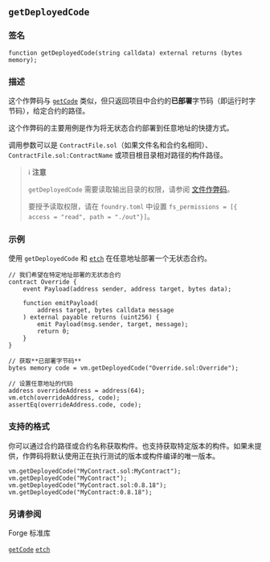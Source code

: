 ## `getDeployedCode`

### 签名

```solidity
function getDeployedCode(string calldata) external returns (bytes memory);
```

### 描述

这个作弊码与 [`getCode`](./get-code.md) 类似，但只返回项目中合约的**已部署**字节码（即运行时字节码），给定合约的路径。

这个作弊码的主要用例是作为将无状态合约部署到任意地址的快捷方式。

调用参数可以是 `ContractFile.sol`（如果文件名和合约名相同）、`ContractFile.sol:ContractName` 或项目根目录相对路径的构件路径。

> ℹ️ **注意**
>
> `getDeployedCode` 需要读取输出目录的权限，请参阅 [文件作弊码](./fs.md)。
>
> 要授予读取权限，请在 `foundry.toml` 中设置 `fs_permissions = [{ access = "read", path = "./out"}]`。

### 示例

使用 `getDeployedCode` 和 [`etch`](./etch.md) 在任意地址部署一个无状态合约。

```solidity
// 我们希望在特定地址部署的无状态合约
contract Override {
    event Payload(address sender, address target, bytes data);

    function emitPayload(
        address target, bytes calldata message
    ) external payable returns (uint256) {
        emit Payload(msg.sender, target, message);
        return 0;
    }
}

// 获取**已部署字节码**
bytes memory code = vm.getDeployedCode("Override.sol:Override");

// 设置任意地址的代码
address overrideAddress = address(64);
vm.etch(overrideAddress, code);
assertEq(overrideAddress.code, code);
```

### 支持的格式

你可以通过合约路径或合约名称获取构件。也支持获取特定版本的构件。如果未提供，作弊码将默认使用正在执行测试的版本或构件编译的唯一版本。
```solidity
vm.getDeployedCode("MyContract.sol:MyContract");
vm.getDeployedCode("MyContract");
vm.getDeployedCode("MyContract.sol:0.8.18");
vm.getDeployedCode("MyContract:0.8.18");
```

### 另请参阅

Forge 标准库

[`getCode`](./get-code.md)
[`etch`](./etch.md)

[forge-std]: ../reference/forge-std